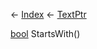 ← [Index](Api-Index) ← [TextPtr](VRage.Game.ModAPI.Ingame.Utilities.TextPtr)

[bool](System.Boolean) StartsWith()